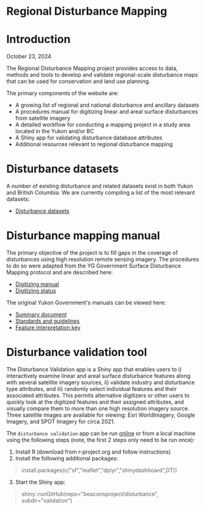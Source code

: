 # Regional Disturbance Mapping

# Introduction

October 23, 2024

The Regional Disturbance Mapping project provides access to data, methods and tools to develop and validate regional-scale disturbance maps that can be used for conservation and land use planning.

The primary components of the website are:

- A growing list of regional and national disturbance and ancillary datasets
- A procedures manual for digitizing linear and areal surface disturbances from satellite imagery
- A detailed workflow for conducting a mapping project in a study area located in the Yukon and/or BC
- A Shiny app for validating disturbance database attributes
- Additional resources relevant to regional disturbance mapping


# Disturbance datasets

A number of existing disturbance and related datasets exist in both Yukon and British Columbia. We are currently compiling a list of the most relevant datasets:

- [Disturbance datasets](https://docs.google.com/spreadsheets/d/1jrF-9GxjVUxCpmETts-CGrAiqsv6Wm407Qsez8uCN8k/edit#gid=506214747)


# Disturbance mapping manual

The primary objective of the project is to fill gaps in the coverage of disturbances using high resolution remote sensing imagery. The procedures to do so were adapted from the YG Government Surface Disturbance Mapping protocol and are described here:

- [Digitizing manual](https://docs.google.com/document/d/1pVEeJe09dDMEV8KVDPm5VlvCeTs8LtK8vEzI-lGqiC8/edit)
- [Digitizing status](https://docs.google.com/spreadsheets/d/14WEbqjB_3xVwuxKis1RJtjs9PfN7rkKLnOwQ8hq7qoU/edit#gid=0)

The original Yukon Government's manuals can be viewed here:

- [Summary document](https://drive.google.com/file/d/1LUja-JRxFI0Q2jeqqi8j-X0G0QRrzGEI/view?usp=sharing)
- [Standards and guidelines](https://drive.google.com/file/d/1mwLDDqO4COUW-2n3l09A_Q9fu04yLp71/view?usp=sharing)
- [Feature interpretation key](https://drive.google.com/file/d/1SpcR-r_lQn_urERG8_CUl7oRQRJUxOri/view?usp=sharing)


# Disturbance validation tool

The Disturbance Validation app is a Shiny app that enables users to i) interactively examine linear and areal surface disturbance features along with several satellite imagery sources, ii) validate industry and disturbance type attributes, and iii) randomly select individual features and their associated attributes. This permits alternative digitizers or other users to quickly look at the digitized features and their assigned attributes, and visually compare them to more than one high resolution imagery source. Three satellite images are available for viewing: Esri WorldImagery, Google Imagery, and SPOT Imagery for circa 2021.

The `disturbance validation` app can be run [online](https://beaconsproject.shinyapps.io/disturbance_validation) or from a local machine using the following steps (note, the first 2 steps only need to be run once):

1. Install R (download from r-project.org and follow instructions)
2. Install the following additional packages:

>install.packages(c("sf","leaflet","dplyr","shinydashboard",DT))

3. Start the Shiny app:

>shiny::runGitHub(repo="beaconsproject/disturbance", subdir="validation")


